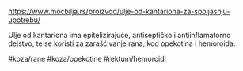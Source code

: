 https://www.mocbilja.rs/proizvod/ulje-od-kantariona-za-spoljasnju-upotrebu/

Ulje od kantariona ima epitelizirajuće, antiseptičko i antiinflamatorno dejstvo, te se koristi za zarašćivanje rana, kod opekotina i hemoroida.

#koza/rane #koza/opekotine #rektum/hemoroidi 